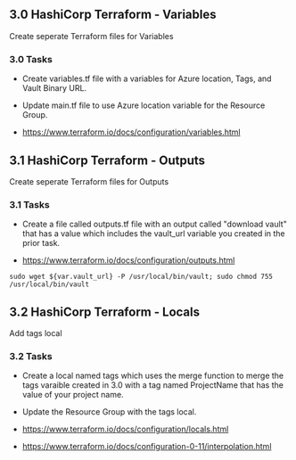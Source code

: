 ## 3.0 HashiCorp Terraform - Variables
Create seperate Terraform files for Variables

### 3.0 Tasks
* Create variables.tf file with a variables for Azure location, Tags, and Vault Binary URL.
* Update main.tf file to use Azure location variable for the Resource Group.

* https://www.terraform.io/docs/configuration/variables.html

## 3.1 HashiCorp Terraform - Outputs
Create seperate Terraform files for Outputs

### 3.1 Tasks
* Create a file called outputs.tf file with an output called "download vault" that has a value which includes the vault_url variable you created in the prior task.

* https://www.terraform.io/docs/configuration/outputs.html

`sudo wget ${var.vault_url} -P /usr/local/bin/vault; sudo chmod 755 /usr/local/bin/vault`

## 3.2 HashiCorp Terraform - Locals
Add tags local

### 3.2 Tasks
* Create a local named tags which uses the merge function to merge the tags varaible created in 3.0 with a tag named ProjectName that has the value of your project name.
* Update the Resource Group with the tags local.

* https://www.terraform.io/docs/configuration/locals.html
* https://www.terraform.io/docs/configuration-0-11/interpolation.html
